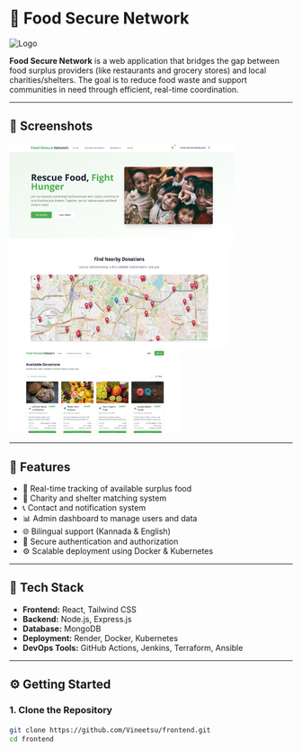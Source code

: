# 🥗 Food Secure Network

![Logo](assets/image1.png) <!-- Small project logo or banner -->

**Food Secure Network** is a web application that bridges the gap between food surplus providers (like restaurants and grocery stores) and local charities/shelters. The goal is to reduce food waste and support communities in need through efficient, real-time coordination.

---

## 📸 Screenshots

<img src="front/src/Screenshot 2025-06-19 083540.png" width="400"/> <img src="front/src/Screenshot 2025-06-19 083608.png" width="390" height="181" style="margin-right: 20px;"/> <img src="front/src/Screenshot 2025-06-19 083642.png" width="304"/>


---

## 🌟 Features

- 🥦 Real-time tracking of available surplus food  
- 🧭 Charity and shelter matching system  
- 📞 Contact and notification system  
- 📊 Admin dashboard to manage users and data  
- 🌐 Bilingual support (Kannada & English)  
- 🔐 Secure authentication and authorization  
- ⚙️ Scalable deployment using Docker & Kubernetes

---

## 🚀 Tech Stack

- **Frontend:** React, Tailwind CSS  
- **Backend:** Node.js, Express.js  
- **Database:** MongoDB  
- **Deployment:** Render, Docker, Kubernetes  
- **DevOps Tools:** GitHub Actions, Jenkins, Terraform, Ansible  

---

## ⚙️ Getting Started

### 1. Clone the Repository

```bash
git clone https://github.com/Vineetsu/frontend.git
cd frontend
